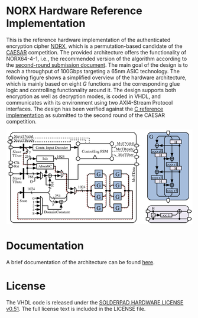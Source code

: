 # NORX Hardware Reference Implementation

This is the reference hardware implementation of the authenticated encryption
cipher [NORX](https://norx.io/), which is a permutation-based candidate of the
[CAESAR](http://competitions.cr.yp.to/caesar.html) competition. The provided
architecture offers the functionality of NORX64-4-1, i.e., the recommended
version of the algorithm according to the
[second-round submission document](http://competitions.cr.yp.to/round2/norxv20.pdf).
The main goal of the design is to reach a throughput of 100Gbps targeting a 65nm
ASIC technology. The following figure shows a simplified overview of the
hardware architecture, which is mainly based on eight *G* functions and the
corresponding glue logic and controlling functionality around it. The design
supports both encryption as well as decryption modes, is coded in VHDL, and
communicates with its environment using two AXI4-Stream Protocol interfaces. The
design has been verified against the
[C reference implementation](https://github.com/norx/norx/tree/master/norx6441/ref)
as submitted to the second round of the CAESAR competition.

![NORX64-4-1 Architecture Overview](doc/figures/norx-arch.png)

# Documentation

A brief documentation of the architecture can be found
[here](doc/out/norx-hw_doc.pdf).

# License

The VHDL code is released under the
[SOLDERPAD HARDWARE LICENSE v0.51](http://solderpad.org/licenses/SHL-0.51/). The
full license text is included in the LICENSE file.
